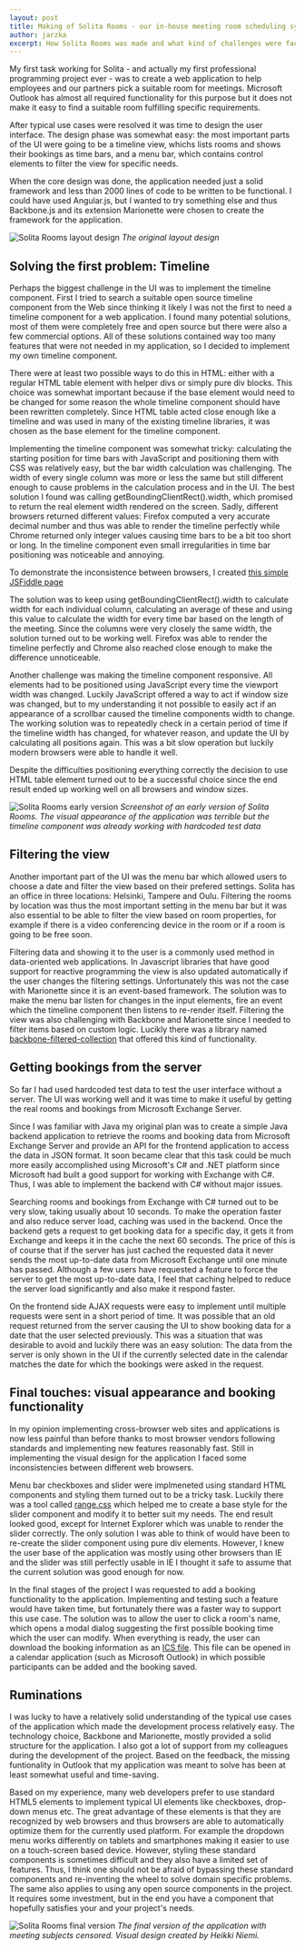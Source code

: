 ```yaml
---
layout: post
title: Making of Solita Rooms - our in-house meeting room scheduling system
author: jarzka
excerpt: How Solita Rooms was made and what kind of challenges were faced during the implementation.
---
```



My first task working for Solita - and actually my first professional programming project ever - was to create a web application to help employees and our partners pick a suitable room for meetings. Microsoft Outlook has almost all required functionality for this purpose but it does not make it easy to find a suitable room fulfilling specific requirements.

After typical use cases were resolved it was time to design the user interface. The design phase was somewhat easy: the most important parts of the UI were going to be a timeline view, whichs lists rooms and shows their bookings as time bars, and a menu bar, which contains control elements to filter the view for specific needs.

When the core design was done, the application needed just a solid framework and less than 2000 lines of code to be written to be functional. I could have used Angular.js, but I wanted to try something else and thus Backbone.js and its extension Marionette were chosen to create the framework for the application.

![Solita Rooms layout design](/img/solita-rooms/solita_rooms_layout_design.png)
*The original layout design*

## Solving the first problem: Timeline

Perhaps the biggest challenge in the UI was to implement the timeline component. First I tried to search a suitable open source timeline component from the Web since thinking it likely I was not the first to need a timeline component for a web application. I found many potential solutions, most of them were completely free and open source but there were also a few commercial options. All of these solutions contained way too many features that were not needed in my application, so I decided to implement my own timeline component.

There were at least two possible ways to do this in HTML: either with a regular HTML table element with helper divs or simply pure div blocks. This choice was somewhat important because if the base element would need to be changed for some reason the whole timeline component should have been rewritten completely. Since HTML table acted close enough like a timeline and was used in many of the existing timeline libraries, it was chosen as the base element for the timeline component.

Implementing the timeline component was somewhat tricky: calculating the starting position for time bars with JavaScript and positioning them with CSS was relatively easy, but the bar width calculation was challenging. The width of every single column was more or less the same but still different enough to cause problems in the calculation process and in the UI. The best solution I found was calling getBoundingClientRect().width, which promised to return the real element width rendered on the screen. Sadly, different browsers returned different values: Firefox computed a very accurate decimal number and thus was able to render the timeline perfectly while Chrome returned only integer values causing time bars to be a bit too short or long. In the timeline component even small irregularities in time bar positioning was noticeable and annoying.

To demonstrate the inconsistence between browsers, I created [this simple JSFiddle page](http://jsfiddle.net/pd0wk2yo/3/)

The solution was to keep using getBoundingClientRect().width to calculate width for each individual column, calculating an average of these and using this value to calculate the width for every time bar based on the length of the meeting. Since the columns were very closely the same width, the solution turned out to be working well. Firefox was able to render the timeline perfectly and Chrome also reached close enough to make the difference unnoticeable.

Another challenge was making the timeline component responsive. All elements had to be positioned using JavaScript every time the viewport width was changed. Luckily JavaScript offered a way to act if window size was changed, but to my understanding it not possible to easily act if an appearance of a scrollbar caused the timeline components width to change. The working solution was to repeatedly check in a certain period of time if the timeline width has changed, for whatever reason, and update the UI by calculating all positions again. This was a bit slow operation but luckily modern browsers were able to handle it well.

Despite the difficulties positioning everything correctly the decision to use HTML table element turned out to be a successful choice since the end result ended up working well on all browsers and window sizes.

![Solita Rooms early version](/img/solita-rooms/solita_rooms_early_version.png)
*Screenshot of an early version of Solita Rooms. The visual appearance of the application was terrible but the timeline component was already working with hardcoded test data*

## Filtering the view

Another important part of the UI was the menu bar which allowed users to choose a date and filter the view based on their prefered settings. Solita has an office in three locations: Helsinki, Tampere and Oulu. Filtering the rooms by location was thus the most important setting in the menu bar but it was also essential to be able to filter the view based on room properties, for example if there is a video conferencing device in the room or if a room is going to be free soon.

Filtering data and showing it to the user is a commonly used method in data-oriented web applications. In Javascript libraries that have good support for reactive programming the view is also updated automatically if the user changes the filtering settings. Unfortunately this was not the case with Marionette since it is an event-based framework. The solution was to make the menu bar listen for changes in the input elements, fire an event which the timeline component then listens to re-render itself. Filtering the view was also challenging with Backbone and Marionette since I needed to filter items based on custom logic. Lucikly there was a library named [backbone-filtered-collection](https://github.com/jmorrell/backbone-filtered-collection) that offered this kind of functionality.

## Getting bookings from the server

So far I had used hardcoded test data to test the user interface without a server. The UI was working well and it was time to make it useful by getting the real rooms and bookings from Microsoft Exchange Server.

Since I was familiar with Java my original plan was to create a simple Java backend application to retrieve the rooms and booking data from Microsoft Exchange Server and provide an API for the frontend application to access the data in JSON format. It soon became clear that this task could be much more easily accomplished using Microsoft's C# and .NET platform since Microsoft had built a good support for working with Exchange with C#. Thus, I was able to implement the backend with C# without major issues.

Searching rooms and bookings from Exchange with C# turned out to be very slow, taking usually about 10 seconds. To make the operation faster and also reduce server load, caching was used in the backend. Once the backend gets a request to get booking data for a specific day, it gets it from Exchange and keeps it in the cache the next 60 seconds. The price of this is of course that if the server has just cached the requested data it never sends the most up-to-date data from Microsoft Exchange until one minute has passed. Although a few users have requested a feature to force the server to get the most up-to-date data, I feel that caching helped to reduce the server load significantly and also make it respond faster.

On the frontend side AJAX requests were easy to implement until multiple requests were sent in a short period of time. It was possible that an old request returned from the server causing the UI to show booking data for a date that the user selected previously. This was a situation that was desirable to avoid and luckily there was an easy solution: The data from the server is only shown in the UI if the currently selected date in the calendar matches the date for which the bookings were asked in the request.

## Final touches: visual appearance and booking functionality

In my opinion implementing cross-browser web sites and applications is now less painful than before thanks to most browser vendors following standards and implementing new features reasonably fast. Still in implementing the visual design for the application I faced some inconsistencies between different web browsers.

Menu bar checkboxes and slider were implmeneted using standard HTML components and styling them turned out to be a tricky task. Luckily there was a tool called [range.css](http://danielstern.ca/range.css) which helped me to create a base style for the slider component and modify it to better suit my needs. The end result looked good, except for Internet Explorer which was unable to render the slider correctly. The only solution I was able to think of would have been to re-create the slider component using pure div elements. However, I knew the user base of the application was mostly using other browsers than IE and the slider was still perfectly usable in IE I thought it safe to assume that the current solution was good enough for now.

In the final stages of the project I was requested to add a booking functionality to the application. Implementing and testing such a feature would have taken time, but fortunately there was a faster way to support this use case. The solution was to allow the user to click a room's name, which opens a modal dialog suggesting the first possible booking time which the user can modify. When everything is ready, the user can download the booking information as an [ICS file](https://en.wikipedia.org/wiki/ICalendar). This file can be opened in a calendar application (such as Microsoft Outlook) in which possible participants can be added and the booking saved.

## Ruminations

I was lucky to have a relatively solid understanding of the typical use cases of the application which made the development process relatively easy. The technology choice, Backbone and Marionette, mostly provided a solid structure for the application. I also got a lot of support from my colleagues during the development of the project. Based on the feedback, the missing funtionality in Outlook that my application was meant to solve has been at least somewhat useful and time-saving.

Based on my experience, many web developers prefer to use standard HTML5 elements to implement typical UI elements like checkboxes, drop-down menus etc. The great advantage of these elements is that they are recognized by web browsers and thus browsers are able to automatically optimize them for the currently used platform. For example the dropdown menu works differently on tablets and smartphones making it easier to use on a touch-screen based device. However, styling these standard components is sometimes difficult and they also have a limited set of features. Thus, I think one should not be afraid of bypassing these standard components and re-inventing the wheel to solve domain specific problems. The same also applies to using any open source components in the project. It requires some investment, but in the end you have a component that hopefully satisfies your and your project's needs.

![Solita Rooms final version](/img/solita-rooms/solita_rooms_final.png)
*The final version of the application with meeting subjects censored. Visual design created by Heikki Niemi.*